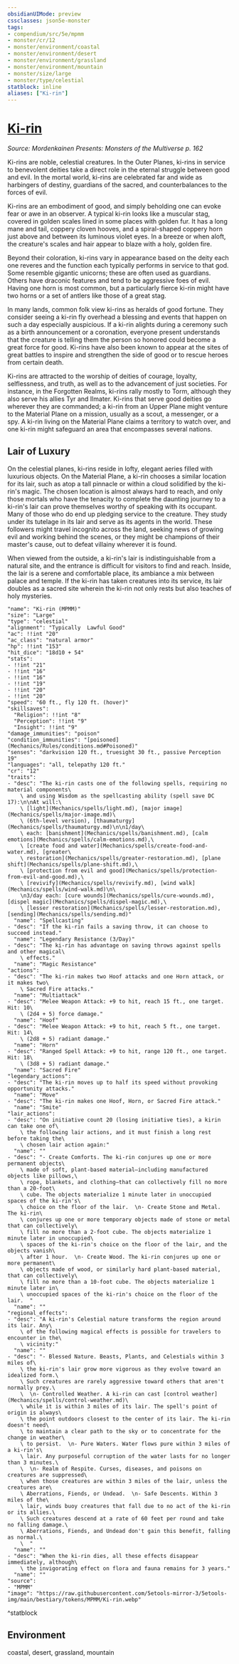 ```yaml
---
obsidianUIMode: preview
cssclasses: json5e-monster
tags:
- compendium/src/5e/mpmm
- monster/cr/12
- monster/environment/coastal
- monster/environment/desert
- monster/environment/grassland
- monster/environment/mountain
- monster/size/large
- monster/type/celestial
statblock: inline
aliases: ["Ki-rin"]
---
```

# [Ki-rin](Mechanics\bestiary\celestial/ki-rin-mpmm.md)
*Source: Mordenkainen Presents: Monsters of the Multiverse p. 162*  

Ki-rins are noble, celestial creatures. In the Outer Planes, ki-rins in service to benevolent deities take a direct role in the eternal struggle between good and evil. In the mortal world, ki-rins are celebrated far and wide as harbingers of destiny, guardians of the sacred, and counterbalances to the forces of evil.

Ki-rins are an embodiment of good, and simply beholding one can evoke fear or awe in an observer. A typical ki-rin looks like a muscular stag, covered in golden scales lined in some places with golden fur. It has a long mane and tail, coppery cloven hooves, and a spiral-shaped coppery horn just above and between its luminous violet eyes. In a breeze or when aloft, the creature's scales and hair appear to blaze with a holy, golden fire.

Beyond their coloration, ki-rins vary in appearance based on the deity each one reveres and the function each typically performs in service to that god. Some resemble gigantic unicorns; these are often used as guardians. Others have draconic features and tend to be aggressive foes of evil. Having one horn is most common, but a particularly fierce ki-rin might have two horns or a set of antlers like those of a great stag.

In many lands, common folk view ki-rins as heralds of good fortune. They consider seeing a ki-rin fly overhead a blessing and events that happen on such a day especially auspicious. If a ki-rin alights during a ceremony such as a birth announcement or a coronation, everyone present understands that the creature is telling them the person so honored could become a great force for good. Ki-rins have also been known to appear at the sites of great battles to inspire and strengthen the side of good or to rescue heroes from certain death.

Ki-rins are attracted to the worship of deities of courage, loyalty, selflessness, and truth, as well as to the advancement of just societies. For instance, in the Forgotten Realms, ki-rins rally mostly to Torm, although they also serve his allies Tyr and Ilmater. Ki-rins that serve good deities go wherever they are commanded; a ki-rin from an Upper Plane might venture to the Material Plane on a mission, usually as a scout, a messenger, or a spy. A ki-rin living on the Material Plane claims a territory to watch over, and one ki-rin might safeguard an area that encompasses several nations.

## Lair of Luxury

On the celestial planes, ki-rins reside in lofty, elegant aeries filled with luxurious objects. On the Material Plane, a ki-rin chooses a similar location for its lair, such as atop a tall pinnacle or within a cloud solidified by the ki-rin's magic. The chosen location is almost always hard to reach, and only those mortals who have the tenacity to complete the daunting journey to a ki-rin's lair can prove themselves worthy of speaking with its occupant. Many of those who do end up pledging service to the creature. They study under its tutelage in its lair and serve as its agents in the world. These followers might travel incognito across the land, seeking news of growing evil and working behind the scenes, or they might be champions of their master's cause, out to defeat villainy wherever it is found.

When viewed from the outside, a ki-rin's lair is indistinguishable from a natural site, and the entrance is difficult for visitors to find and reach. Inside, the lair is a serene and comfortable place, its ambiance a mix between palace and temple. If the ki-rin has taken creatures into its service, its lair doubles as a sacred site wherein the ki-rin not only rests but also teaches of holy mysteries.

```statblock
"name": "Ki-rin (MPMM)"
"size": "Large"
"type": "celestial"
"alignment": "Typically  Lawful Good"
"ac": !!int "20"
"ac_class": "natural armor"
"hp": !!int "153"
"hit_dice": "18d10 + 54"
"stats":
- !!int "21"
- !!int "16"
- !!int "16"
- !!int "19"
- !!int "20"
- !!int "20"
"speed": "60 ft., fly 120 ft. (hover)"
"skillsaves":
  "Religion": !!int "8"
  "Perception": !!int "9"
  "Insight": !!int "9"
"damage_immunities": "poison"
"condition_immunities": "[poisoned](Mechanics/Rules/conditions.md#Poisoned)"
"senses": "darkvision 120 ft., truesight 30 ft., passive Perception 19"
"languages": "all, telepathy 120 ft."
"cr": "12"
"traits":
- "desc": "The ki-rin casts one of the following spells, requiring no material components\
    \ and using Wisdom as the spellcasting ability (spell save DC 17):\n\nAt will:\
    \ [light](Mechanics/spells/light.md), [major image](Mechanics/spells/major-image.md)\
    \ (6th-level version), [thaumaturgy](Mechanics/spells/thaumaturgy.md)\n\n1/day\
    \ each: [banishment](Mechanics/spells/banishment.md), [calm emotions](Mechanics/spells/calm-emotions.md),\
    \ [create food and water](Mechanics/spells/create-food-and-water.md), [greater\
    \ restoration](Mechanics/spells/greater-restoration.md), [plane shift](Mechanics/spells/plane-shift.md),\
    \ [protection from evil and good](Mechanics/spells/protection-from-evil-and-good.md),\
    \ [revivify](Mechanics/spells/revivify.md), [wind walk](Mechanics/spells/wind-walk.md)\n\
    \n3/day each: [cure wounds](Mechanics/spells/cure-wounds.md), [dispel magic](Mechanics/spells/dispel-magic.md),\
    \ [lesser restoration](Mechanics/spells/lesser-restoration.md), [sending](Mechanics/spells/sending.md)"
  "name": "Spellcasting"
- "desc": "If the ki-rin fails a saving throw, it can choose to succeed instead."
  "name": "Legendary Resistance (3/Day)"
- "desc": "The ki-rin has advantage on saving throws against spells and other magical\
    \ effects."
  "name": "Magic Resistance"
"actions":
- "desc": "The ki-rin makes two Hoof attacks and one Horn attack, or it makes two\
    \ Sacred Fire attacks."
  "name": "Multiattack"
- "desc": "Melee Weapon Attack: +9 to hit, reach 15 ft., one target. Hit: 10\
    \ (2d4 + 5) force damage."
  "name": "Hoof"
- "desc": "Melee Weapon Attack: +9 to hit, reach 5 ft., one target. Hit: 14\
    \ (2d8 + 5) radiant damage."
  "name": "Horn"
- "desc": "Ranged Spell Attack: +9 to hit, range 120 ft., one target. Hit: 18\
    \ (3d8 + 5) radiant damage."
  "name": "Sacred Fire"
"legendary_actions":
- "desc": "The ki-rin moves up to half its speed without provoking opportunity attacks."
  "name": "Move"
- "desc": "The ki-rin makes one Hoof, Horn, or Sacred Fire attack."
  "name": "Smite"
"lair_actions":
- "desc": "On initiative count 20 (losing initiative ties), a kirin can take one of\
    \ the following lair actions, and it must finish a long rest before taking the\
    \ chosen lair action again:"
  "name": ""
- "desc": "- Create Comforts. The ki-rin conjures up one or more permanent objects\
    \ made of soft, plant-based material—including manufactured objects like pillows,\
    \ rope, blankets, and clothing—that can collectively fill no more than a 20-foot\
    \ cube. The objects materialize 1 minute later in unoccupied spaces of the ki-rin's\
    \ choice on the floor of the lair.  \n- Create Stone and Metal. The ki-rin\
    \ conjures up one or more temporary objects made of stone or metal that can collectively\
    \ fill no more than a 2-foot cube. The objects materialize 1 minute later in unoccupied\
    \ spaces of the ki-rin's choice on the floor of the lair, and the objects vanish\
    \ after 1 hour.  \n- Create Wood. The ki-rin conjures up one or more permanent\
    \ objects made of wood, or similarly hard plant-based material, that can collectively\
    \ fill no more than a 10-foot cube. The objects materialize 1 minute later in\
    \ unoccupied spaces of the ki-rin's choice on the floor of the lair.  "
  "name": ""
"regional_effects":
- "desc": "A ki-rin's Celestial nature transforms the region around its lair. Any\
    \ of the following magical effects is possible for travelers to encounter in the\
    \ vicinity:"
  "name": ""
- "desc": "- Blessed Nature. Beasts, Plants, and Celestials within 3 miles of\
    \ the ki-rin's lair grow more vigorous as they evolve toward an idealized form.\
    \ Such creatures are rarely aggressive toward others that aren't normally prey.\
    \  \n- Controlled Weather. A ki-rin can cast [control weather](Mechanics/spells/control-weather.md)\
    \ while it is within 3 miles of its lair. The spell's point of origin is always\
    \ the point outdoors closest to the center of its lair. The ki-rin doesn't need\
    \ to maintain a clear path to the sky or to concentrate for the change in weather\
    \ to persist.  \n- Pure Waters. Water flows pure within 3 miles of a ki-rin's\
    \ lair. Any purposeful corruption of the water lasts for no longer than 3 minutes.\
    \  \n- Realm of Respite. Curses, diseases, and poisons on creatures are suppressed\
    \ when those creatures are within 3 miles of the lair, unless the creatures are\
    \ Aberrations, Fiends, or Undead.  \n- Safe Descents. Within 3 miles of the\
    \ lair, winds buoy creatures that fall due to no act of the ki-rin or its allies.\
    \ Such creatures descend at a rate of 60 feet per round and take no falling damage.\
    \ Aberrations, Fiends, and Undead don't gain this benefit, falling as normal.\
    \  "
  "name": ""
- "desc": "When the ki-rin dies, all these effects disappear immediately, although\
    \ the invigorating effect on flora and fauna remains for 3 years."
  "name": ""
"source":
- "MPMM"
"image": "https://raw.githubusercontent.com/5etools-mirror-3/5etools-img/main/bestiary/tokens/MPMM/Ki-rin.webp"
```
^statblock

## Environment

coastal, desert, grassland, mountain